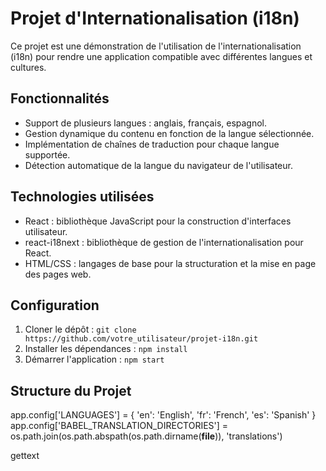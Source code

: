 # Projet d'Internationalisation (i18n)

Ce projet est une démonstration de l'utilisation de l'internationalisation (i18n) pour rendre une application compatible avec différentes langues et cultures.

## Fonctionnalités

- Support de plusieurs langues : anglais, français, espagnol.
- Gestion dynamique du contenu en fonction de la langue sélectionnée.
- Implémentation de chaînes de traduction pour chaque langue supportée.
- Détection automatique de la langue du navigateur de l'utilisateur.

## Technologies utilisées

- React : bibliothèque JavaScript pour la construction d'interfaces utilisateur.
- react-i18next : bibliothèque de gestion de l'internationalisation pour React.
- HTML/CSS : langages de base pour la structuration et la mise en page des pages web.

## Configuration

1. Cloner le dépôt : `git clone https://github.com/votre_utilisateur/projet-i18n.git`
2. Installer les dépendances : `npm install`
3. Démarrer l'application : `npm start`

## Structure du Projet

app.config['LANGUAGES'] = {
    'en': 'English',
    'fr': 'French',
    'es': 'Spanish'
}
app.config['BABEL_TRANSLATION_DIRECTORIES'] = os.path.join(os.path.abspath(os.path.dirname(__file__)), 'translations')

gettext
